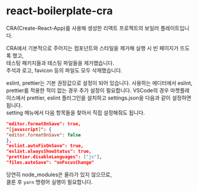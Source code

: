 # react-boilerplate-cra

CRA(Create-React-App)를 사용해 생성한 리액트 프로젝트의 보일러 플레이트입니다.  

CRA에서 기본적으로 주어지는 컴포넌트와 스타일을 제거해 실행 시 빈 페이지가 뜨도록 했고,  
테스팅 패키지들과 테스팅 파일들을 제거했습니다.  
주석과 로고, favicon 등의 파일도 모두 삭제했습니다.  

eslint, prettier는 기본 권장값으로 설정이 되어 있습니다. 
사용하는 에디터에서 eslint, prettier를 적용한 적이 없는 경우 추가 설정이 필요합니다. 
VSCode의 경우 마켓플레이스에서 prettier, eslint 플러그인을 설치하고
settings.json을 다음과 같이 설정하면 됩니다.  
setting 메뉴에서 다음 항목들을 찾아서 직접 설정해줘도 됩니다. 

```json
"editor.formatOnSave": true,
"[javascript]": {
"editor.formatOnSave": false
},
"eslint.autoFixOnSave": true,
"eslint.alwaysShowStatus": true,
"prettier.disableLanguages": ["js"],
"files.autoSave": "onFocusChange"
```

당연히 node_modules은 올라가 있지 않으므로,  
클론 후 `yarn` 명령어 실행이 필요합니다.  
